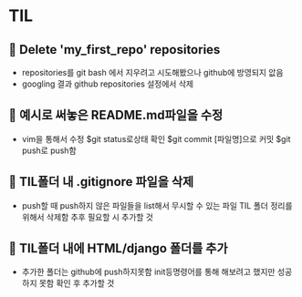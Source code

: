 # TIL

## 📌 Delete 'my_first_repo' repositories
 - repositories를 git bash 에서 지우려고 시도해봤으나 github에 방영되지 앖음
 - googling 결과 github repositories 설정에서 삭제

## 📌 예시로 써놓은 README.md파일을 수정
 - vim을 통해서 수정 
   $git status로상태 확인
   $git commit [파일명]으로 커밋
   $git push로 push함

## 📌 TIL폴더 내 .gitignore 파일을 삭제
 - push할 때 push하지 않은 파일들을 list해서 무시할 수 있는 파일
   TIL 폴더 정리를 위해서 삭제함
   추후 필요할 시 추가할 것

## 📌 TIL폴더 내에 HTML/django 폴더를 추가
 - 추가한 폴더는 github에 push하지못함
   init등명령어를 통해 해보려고 했지만 성공하지 못함
   확인 후 추가할 것

